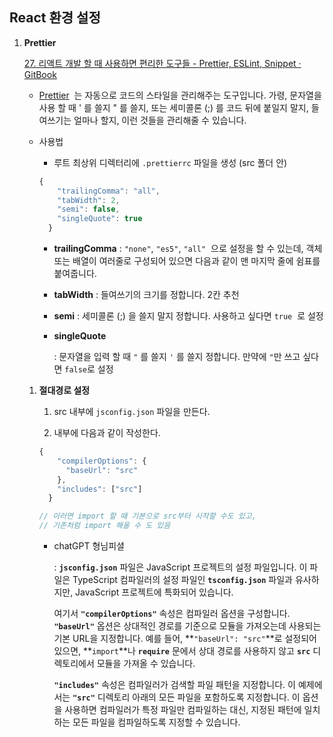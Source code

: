 ## React 환경 설정

1. **Prettier**
    
    [27. 리액트 개발 할 때 사용하면 편리한 도구들 - Prettier, ESLint, Snippet · GitBook](https://react.vlpt.us/basic/27-useful-tools.html)
    
    - [Prettier](https://prettier.io/)
     는 자동으로 코드의 스타일을 관리해주는 도구입니다. 가령, 문자열을 사용 할 때 ' 를 쓸지 " 를 쓸지, 또는 세미콜론 (;) 를 코드 뒤에 붙일지 말지, 들여쓰기는 얼마나 할지, 이런 것들을 관리해줄 수 있습니다.
    - 사용법
        - 루트 최상위 디렉터리에 `.prettierrc` 파일을 생성 (src 폴더 안)
        
        ```jsx
        {
            "trailingComma": "all",
            "tabWidth": 2,
            "semi": false,
            "singleQuote": true
          }
        ```
        
        - **trailingComma**
        : `"none"`, `"es5"`, `"all"`
         으로 설정을 할 수 있는데, 객체 또는 배열이 여러줄로 구성되어 있으면 다음과 같이 맨 마지막 줄에 쉼표를 붙여줍니다.
        - **tabWidth**
        : 들여쓰기의 크기를 정합니다. 2칸 추천
        - **semi**
        : 세미콜론 (;) 을 쓸지 말지 정합니다. 사용하고 싶다면 `true`
         로 설정
        - **singleQuote**
            
            : 문자열을 입력 할 때 `"` 를 쓸지 `'` 를 쓸지 정합니다.  만약에 `"`만 쓰고 싶다면 `false`로 설정
            
    1. **절대경로 설정** 
        
        1) src 내부에 `jsconfig.json` 파일을 만든다.
        
        2) 내부에 다음과 같이 작성한다. 
        
        ```jsx
        {
            "compilerOptions": {
              "baseUrl": "src"
            },
            "includes": ["src"]
          }
        
        // 이러면 import 할 때 기본으로 src부터 시작할 수도 있고, 
        // 기존처럼 import 해올 수 도 있음
        ```
        
        - chatGPT 형님피셜
            
            : **`jsconfig.json`** 파일은 JavaScript 프로젝트의 설정 파일입니다. 이 파일은 TypeScript 컴파일러의 설정 파일인 **`tsconfig.json`** 파일과 유사하지만, JavaScript 프로젝트에 특화되어 있습니다.
            
            여기서 **`"compilerOptions"`** 속성은 컴파일러 옵션을 구성합니다. **`"baseUrl"`** 옵션은 상대적인 경로를 기준으로 모듈을 가져오는데 사용되는 기본 URL을 지정합니다. 예를 들어, **`"baseUrl": "src"`**로 설정되어 있으면, **`import`**나 **`require`** 문에서 상대 경로를 사용하지 않고 **`src`** 디렉토리에서 모듈을 가져올 수 있습니다.
            
            **`"includes"`** 속성은 컴파일러가 검색할 파일 패턴을 지정합니다. 이 예제에서는 **`"src"`** 디렉토리 아래의 모든 파일을 포함하도록 지정합니다. 이 옵션을 사용하면 컴파일러가 특정 파일만 컴파일하는 대신, 지정된 패턴에 일치하는 모든 파일을 컴파일하도록 지정할 수 있습니다.
